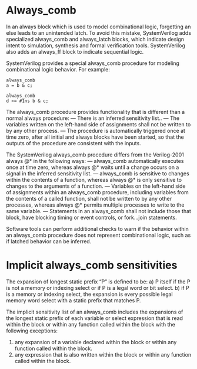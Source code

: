# Always_comb
In an always block which is used to model combinational logic, forgetting an else leads to an unintended latch. To avoid this mistake, SystemVerilog adds specialized always_comb and always_latch blocks, which indicate design intent to simulation, synthesis and formal verification tools. SystemVerilog also adds an always_ff block to indicate sequential logic.

SystemVerilog provides a special always_comb procedure for modeling combinational logic behavior. For example:
    
    always_comb
    a = b & c;

    always_comb
    d <= #1ns b & c;
    
The always_comb procedure provides functionality that is different than a normal always procedure:
  — There is an inferred sensitivity list..
  — The variables written on the left-hand side of assignments shall not be written to by any other process.
  — The procedure is automatically triggered once at time zero, after all initial and always blocks have been started, so that the outputs     of the procedure are consistent with the inputs.

The SystemVerilog always_comb procedure differs from the Verilog-2001 always @* in the following ways:
  — always_comb automatically executes once at time zero, whereas always @* waits until a change occurs
    on a signal in the inferred sensitivity list.
  — always_comb is sensitive to changes within the contents of a function, whereas always @* is only sensitive
    to changes to the arguments of a function.
  — Variables on the left-hand side of assignments within an always_comb procedure, including variables
    from the contents of a called function, shall not be written to by any other processes, whereas always @* permits multiple processes     to write to the same variable.
  — Statements in an always_comb shall not include those that block, have blocking timing or event controls, or fork...join statements.

Software tools can perform additional checks to warn if the behavior within an always_comb procedure does
not represent combinational logic, such as if latched behavior can be inferred.

# Implicit always_comb sensitivities

The expansion of longest static prefix “P” is defined to be:
  a) P itself if the P is not a memory or indexing select or if P is a legal word or bit select.
  b) if P is a memory or indexing select, the expansion is every possible legal memory word select with a static prefix that matches P.

The implicit sensitivity list of an always_comb includes the expansions of the longest static prefix of each variable or select expression that is read within the block or within any function called within the block with the following exceptions:
  1) any expansion of a variable declared within the block or within any function called within the block.
  2) any expression that is also written within the block or within any function called within the block.
